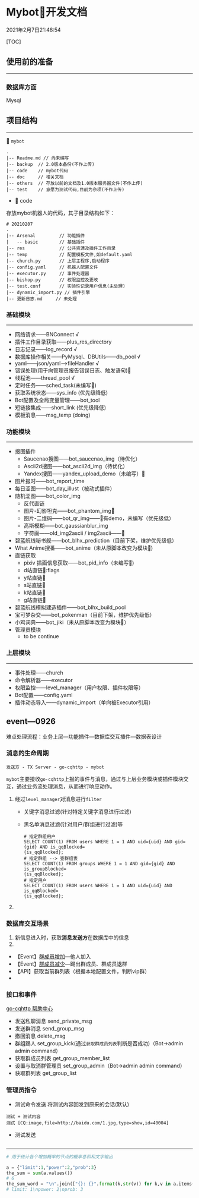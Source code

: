 # Mybot:robot:开发文档 

2021年2月7日21:48:54

[TOC]



## 使用前的准备

---

### 数据库方面

Mysql







## 项目结构

---

:file_folder: `mybot`

```
.
|-- Readme.md // 尚未编写
|-- backup 	// 2.0版本备份(不作上传)
|-- code 	// mybot代码
|-- doc 	// 相关文档
|-- others 	// 存放以前的文档及1.0版本服务器文件(不作上传)
|-- test 	// 意愿为测试代码,目前为杂项(不作上传)
```

+ :file_folder: code

存放mybot机器人的代码，其子目录结构如下：

```
# 20210207
.
|-- Arsenal			// 功能插件
|	-- basic		// 基础插件
|-- res				// 公共资源及插件工作目录
|-- temp			// 配置模板文件,如default.yaml
|-- church.py		// 上层主程序,启动程序
|-- config.yaml 	// 机器人配置文件
|-- executor.py 	// 事件处理器
|-- bishop.py		// 权限监控及更改
|-- test.conf		// 实验性记录用户信息(未处理)
|-- dynamic_import.py // 插件引擎
|-- 更新日志.md 	// 未处理
```



### 基础模块 

---

+ 网络请求——BNConnect √
+ 插件工作目录获取——plus_res_directory
+ 日志记录——log_record √
+ 数据库操作相关——PyMysql、DBUtils——db_pool √
+ yaml——json/yaml——>fileHandler √
+ 错误处理(用于向管理员报告错误日志、触发语句):flags:
+ 线程池——thread_pool √
+ 定时任务——sched_task(未编写:flags:)
+ 获取系统状态——sys_info (优先级降低)
+ Bot配置及全局变量管理——bot_tool
+ 短链接集成——short_link (优先级降低)
+ 模板消息——msg_temp (doing)



### 功能模块

---

+ 搜图插件
  + Saucenao搜图——bot_saucenao_img（待优化）
  + Ascii2d搜图——bot_ascii2d_img（待优化）
  + Yandex搜图——yandex_upload_demo（未编写）:flags:
+ 图片报时——bot_report_time
+ 每日涩图——bot_day_illust（被动式插件）
+ 随机涩图——bot_color_img
  + 反代直链
  + 图片-幻影坦克——bot_phantom_img:flags:
  + 图片-二维码——bot_qr_img——:flags:有demo，未编写（优先级低）
  + 高斯模糊——bot_gaussianblur_img
  + 字符画——old_img2ascii / img2ascii——:flags:
+ 碧蓝航线秘书舰——bot_blhx_prediction（目前下架，维护优先级低）
+ What Anime搜番——bot_anime（未从原脚本改变为模块:flags:)
+ 直链获取
  + pixiv 插画信息获取——bot_pid_info（未编写:flags:)
  + d站直链:flags::flags
  + y站直链:flags:
  + s站直链:flags:
  + k站直链:flags:
  + g站直链:flags:
+ 碧蓝航线模拟建造插件——bot_blhx_build_pool
+ 宝可梦杂交——bot_pokenman（目前下架，维护优先级低）
+ 小鸡词典——bot_jiki（未从原脚本改变为模块:flags:）
+ 管理员模块
  + to be continue

### 上层模块

---

+ 事件处理——church
+ 命令解析器——executor
+ 权限监控——level_manager（用户权限、插件权限等）
+ Bot配置——config.yaml
+ 插件动态导入——dynamic_import（单向被Executor引用）



## event—0926

难点处理流程：业务上层—功能插件—数据库交互插件—数据表设计

### 消息的生命周期

```
发送方 - TX Server - go-cqhttp - mybot
```

`mybot`主要接收`go-cqhttp`上报的事件与消息，通过与上层业务模块或插件模块交互，通过业务流处理消息，从而进行响应动作。

1. 经过`level_manager`对消息进行`filter`

   - 关键字消息过滤(针对特定关键字消息进行过滤)

   - 黑名单消息过滤(针对用户/群组进行过滤)等

     ```mysql
     # 指定群组用户
     SELECT COUNT(1) FROM users WHERE 1 = 1 AND uid={uid} AND gid={gid} AND is_qqBlocked=
     {is_qqBlocked};
     # 指定群组 --> 查群组表
     SELECT COUNT(1) FROM groups WHERE 1 = 1 AND gid={gid} AND is_groupBlocked=
     {is_qqBlocked};
     # 指定用户
     SELECT COUNT(1) FROM users WHERE 1 = 1 AND uid={uid} AND is_qqBlocked=
     {is_qqBlocked};
     ```

     

2. 







### 数据库交互场景

1. 新信息进入时，获取**消息发送方**在数据库中的信息
2. 

- 【Event】[群成员增加](https://docs.go-cqhttp.org/event/#群成员增加)—他人加入
- 【Event】[群成员减少](https://docs.go-cqhttp.org/event/#群成员减少)—踢出群成员、群成员退群
- 【API】获取当前群列表（根据本地配置文件，判断vip群）
- 

### 接口和事件

[go-cqhttp 帮助中心](https://docs.go-cqhttp.org/api)

- 发送私聊消息 send_private_msg
- 发送群消息 send_group_msg
- 撤回消息 delete_msg
- 群组踢人 set_group_kick(通过`获取群成员列表`判断是否成功)（Bot->admin admin command）
- 获取群成员列表 get_group_member_list
- 设置与取消群管理员 set_group_admin（Bot->admin admin command）
- 获取群列表 get_group_list



### 管理员指令

- 测试命令发送 将测试内容回发到原来的会话(默认)

```
测试 + 测试内容
测试 [CQ:image,file=http://baidu.com/1.jpg,type=show,id=40004]
```

- 测试发送

```

```





---



```python
# 用于统计各个增加概率的节点的概率总和和文字输出

a = {"limit":1,"power":2,"prob":3}
the_sum = sum(a.values())
# 6
the_sum_word = "\n".join(["{}: {}".format(k,str(v)) for k,v in a.items()])
# limit: 1\npower: 2\nprob: 3
```
